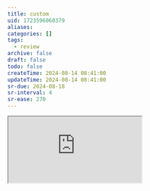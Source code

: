 ```yaml
---
title: custom
uid: 1723596060379
aliases:
categories: []
tags:
  - review
archive: false
draft: false
todo: false
createTime: 2024-08-14 08:41:00
updateTime: 2024-08-14 08:41:00
sr-due: 2024-08-18
sr-interval: 4
sr-ease: 270
---
```


<iframe
  class="iframe_full"
  src="https://dict.youdao.com/result?word=custom&lang=en"
>
</iframe>
